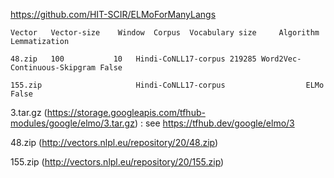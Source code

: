 https://github.com/HIT-SCIR/ELMoForManyLangs

```
Vector   Vector-size 	Window 	Corpus 	Vocabulary size 	Algorithm 	Lemmatization

48.zip   100 	       10 	Hindi-CoNLL17-corpus 219285 Word2Vec-Continuous-Skipgram False

155.zip    	                Hindi-CoNLL17-corpus 	              ELMo          	False
```

3.tar.gz (https://storage.googleapis.com/tfhub-modules/google/elmo/3.tar.gz) : see https://tfhub.dev/google/elmo/3

48.zip (http://vectors.nlpl.eu/repository/20/48.zip)

155.zip (http://vectors.nlpl.eu/repository/20/155.zip) 
